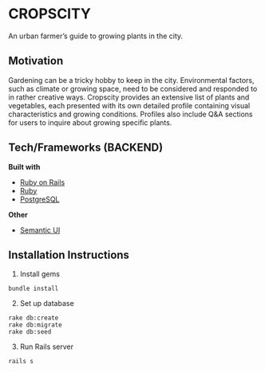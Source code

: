 # CROPSCITY
An urban farmer’s guide to growing plants in the city.

## Motivation
Gardening can be a tricky hobby to keep in the city. Environmental factors, such as climate or growing space, need to be considered and responded to in rather creative ways. Cropscity provides an extensive list of plants and vegetables, each presented with its own detailed profile containing visual characteristics and growing conditions. Profiles also include Q&A sections for users to inquire about growing specific plants.

## Tech/Frameworks (BACKEND)
<b>Built with</b>
- [Ruby on Rails](https://rubyonrails.org/)
- [Ruby](https://www.ruby-lang.org/en/)
- [PostgreSQL](https://www.postgresql.org/)

<b>Other</b>
- [Semantic UI](https://semantic-ui.com/)

## Installation Instructions
1. Install gems
```
bundle install
```
2. Set up database
```
rake db:create
rake db:migrate
rake db:seed
```
3. Run Rails server
```
rails s
```
